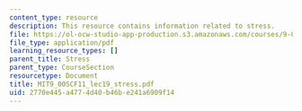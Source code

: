 ```yaml
---
content_type: resource
description: This resource contains information related to stress.
file: https://ol-ocw-studio-app-production.s3.amazonaws.com/courses/9-00sc-introduction-to-psychology-fall-2011/2770e445a4774d40b46be241a6909f14_MIT9_00SCF11_lec19_stress.pdf
file_type: application/pdf
learning_resource_types: []
parent_title: Stress
parent_type: CourseSection
resourcetype: Document
title: MIT9_00SCF11_lec19_stress.pdf
uid: 2770e445-a477-4d40-b46b-e241a6909f14
---
```

